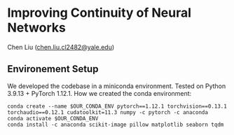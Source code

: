 # Improving Continuity of Neural Networks

Chen Liu (chen.liu.cl2482@yale.edu)



## Environement Setup
We developed the codebase in a miniconda environment.
Tested on Python 3.9.13 + PyTorch 1.12.1.
How we created the conda environment:
```
conda create --name $OUR_CONDA_ENV pytorch==1.12.1 torchvision==0.13.1 torchaudio==0.12.1 cudatoolkit=11.3 numpy -c pytorch -c anaconda
conda activate $OUR_CONDA_ENV
conda install -c anaconda scikit-image pillow matplotlib seaborn tqdm
```
